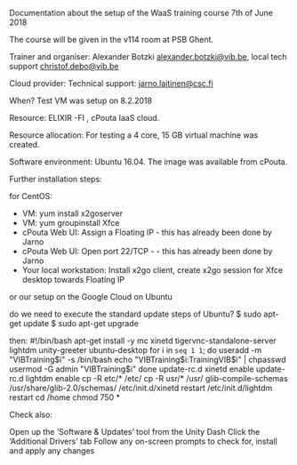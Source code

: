 Documentation about the setup of the WaaS training course 7th of June 2018

The course will be given in the v114 room at PSB Ghent.

Trainer and organiser: 
Alexander Botzki alexander.botzki@vib.be, 
local tech support christof.debo@vib.be

Cloud provider:  Technical support: jarno.laitinen@csc.fi 

When?
Test VM was setup on 8.2.2018

Resource:  ELIXIR -FI , cPouta IaaS cloud.

Resource allocation:
For testing a 4 core, 15 GB virtual machine was created.

Software environment: 
Ubuntu 16.04. The image was available from cPouta. 

Further installation steps:

for CentOS:
- VM: yum install x2goserver
- VM: yum groupinstall Xfce
- cPouta Web UI: Assign a Floating IP - this has already been done by Jarno
- cPouta Web UI: Open port 22/TCP - - this has already been done by Jarno
- Your local workstation: Install x2go client, create x2go session for Xfce desktop towards Floating IP

or our setup on the Google Cloud on Ubuntu


do we need to execute the standard update steps of Ubuntu?
$ sudo apt-get update
$ sudo apt-get upgrade


then:
#!/bin/bash
apt-get install -y mc xinetd tigervnc-standalone-server lightdm unity-greeter ubuntu-desktop
for i in `seq 1 1`;
do
    useradd -m "VIBTraining$i" -s /bin/bash
    echo "VIBTraining$i:TrainingVIB$i" | chpasswd
    usermod -G admin "VIBTraining$i"
done
update-rc.d xinetd enable
update-rc.d lightdm enable
cp -R etc/* /etc/
cp -R usr/* /usr/
glib-compile-schemas /usr/share/glib-2.0/schemas/
/etc/init.d/xinetd restart
/etc/init.d/lightdm restart
cd /home
chmod 750 *


Check also:

Open up the ‘Software & Updates’ tool from the Unity Dash
Click the ‘Additional Drivers’ tab
Follow any on-screen prompts to check for, install and apply any changes 
